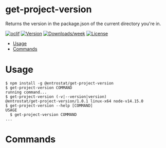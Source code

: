 get-project-version
===================

Returns the version in the package.json of the current directory you&#39;re in.

[![oclif](https://img.shields.io/badge/cli-oclif-brightgreen.svg)](https://oclif.io)
[![Version](https://img.shields.io/npm/v/get-project-version.svg)](https://npmjs.org/package/get-project-version)
[![Downloads/week](https://img.shields.io/npm/dw/get-project-version.svg)](https://npmjs.org/package/get-project-version)
[![License](https://img.shields.io/npm/l/get-project-version.svg)](https://github.com/entrostat/get-project-version/blob/master/package.json)

<!-- toc -->
* [Usage](#usage)
* [Commands](#commands)
<!-- tocstop -->
# Usage
<!-- usage -->
```sh-session
$ npm install -g @entrostat/get-project-version
$ get-project-version COMMAND
running command...
$ get-project-version (-v|--version|version)
@entrostat/get-project-version/1.0.1 linux-x64 node-v14.15.0
$ get-project-version --help [COMMAND]
USAGE
  $ get-project-version COMMAND
...
```
<!-- usagestop -->
# Commands
<!-- commands -->

<!-- commandsstop -->
